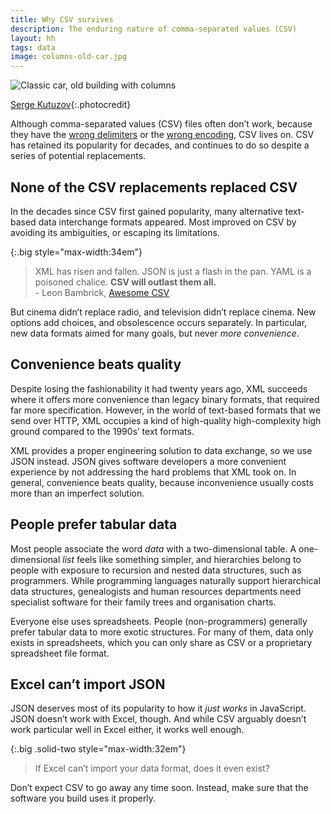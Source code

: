 ```yaml
---
title: Why CSV survives
description: The enduring nature of comma-separated values (CSV) 
layout: hh
tags: data
image: columns-old-car.jpg
---
```


![Classic car, old building with columns](columns-old-car.jpg)

[Serge Kutuzov](https://unsplash.com/photos/tGt_jpHl_TU){:.photocredit}

Although comma-separated values (CSV) files often don’t work, because they have the
[wrong delimiters](csv-delimiters) or the
[wrong encoding](csv-encoding), CSV lives on.
CSV has retained its popularity for decades, and continues to do so despite a series of potential replacements.

## None of the CSV replacements replaced CSV

In the decades since CSV first gained popularity, many alternative text-based data interchange formats appeared.
Most improved on CSV by avoiding its ambiguities, or escaping its limitations.

{:.big style="max-width:34em"}
> XML has risen and fallen. JSON is just a flash in the pan.
> YAML is a poisoned chalice. **CSV will outlast them all.**  
> \- Leon Bambrick, [Awesome CSV](https://github.com/secretGeek/awesomecsv)

But cinema didn’t replace radio, and television didn’t replace cinema.
New options add choices, and obsolescence occurs separately.
In particular, new data formats aimed for many goals, but never _more convenience_.

## Convenience beats quality

Despite losing the fashionability it had twenty years ago, XML succeeds where it offers more convenience than legacy binary formats, that required far more specification.
However, in the world of text-based formats that we send over HTTP, XML occupies a kind of high-quality high-complexity high ground compared to the 1990s’ text formats.

XML provides a proper engineering solution to data exchange, so we use JSON instead.
JSON gives software developers a more convenient experience by not addressing the hard problems that XML took on.
In general, convenience beats quality, because inconvenience usually costs more than an imperfect solution.

## People prefer tabular data

Most people associate the word _data_ with a two-dimensional table.
A one-dimensional _list_ feels like something simpler, and hierarchies belong to people with  exposure to recursion and nested data structures, such as programmers.
While programming languages naturally support hierarchical data structures, genealogists and human resources departments need specialist software for their family trees and organisation charts.

Everyone else uses spreadsheets.
People (non-programmers) generally prefer tabular data to more exotic structures.
For many of them, data only exists in spreadsheets, which you can only share as CSV or a proprietary spreadsheet file format.

## Excel can’t import JSON

JSON deserves most of its popularity to how it _just works_ in JavaScript.
JSON doesn’t work with Excel, though.
And while CSV arguably doesn’t work particular well in Excel either, it works well enough.

{:.big .solid-two style="max-width:32em"}
> If Excel can’t import your data format, does it even exist?

Don’t expect CSV to go away any time soon.
Instead, make sure that the software you build uses it properly.
